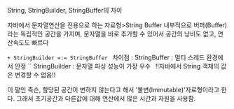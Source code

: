 String, StringBuilder, StringBuffer의 차이


자바에서 문자열연산을 전용으로 하는 자료형>String Buffer
내부적으로 버퍼(Buffer)라는 독립적인 공간을 가지며, 문자열을 바로 추가할 수 있어서 공간의 낭비도 없고, 연산속도도 빠르다


`+ StringBuilder =:= StringBuffer
`   차이점 :  StringBuffer : 멀티 스레드 환경에서 안정
		``  StringBuilder : 문자열 파싱 성능이 가장 우수`
`
!!자바에서 String 객체의 값은 변경할 수 없음!!

이 말인 즉슨, 할당된 공간이 변하지 않는다고 해서 '불변(Immutable)'자료형이라고 한다. 
그래서 초기공간과 다른값에 대해 연산에서 많은 시간과 자원을 사용함. 